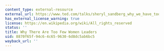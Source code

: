 ```yaml
---
content_type: external-resource
external_url: https://www.ted.com/talks/sheryl_sandberg_why_we_have_too_few_women_leaders
has_external_license_warning: true
license: https://en.wikipedia.org/wiki/All_rights_reserved
status: ''
title: Why There Are Too Few Women Leaders
uid: 8870f65f-94c6-4c65-9630-6d8dc5ab6bc5
wayback_url: ''
---
```


